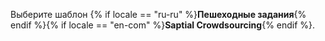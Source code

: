 Выберите шаблон {% if locale == "ru-ru" %}**Пешеходные задания**{% endif %}{% if locale == "en-com" %}**Saptial Crowdsourcing**{% endif %}.